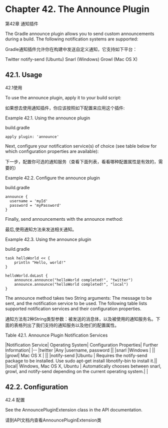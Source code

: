 # **Chapter 42. The Announce Plugin**
第42章 通知插件

The Gradle announce plugin allows you to send custom announcements during a build. The following notification systems are supported:

Gradle通知插件允许你在构建中发送自定义通知，它支持如下平台：

Twitter
notify-send (Ubuntu)
Snarl (Windows)
Growl (Mac OS X)

## **42.1. Usage**

42.1使用

To use the announce plugin, apply it to your build script:

如果想去使用通知插件，你应该按照如下配置来应用这个插件:

Example 42.1. Using the announce plugin

build.gradle
```
apply plugin: 'announce'
```

Next, configure your notification service(s) of choice (see table below for which configuration properties are available):

下一步，配置你可选的通知服务（查看下面列表，看看哪种配置属性是有效的，需要的）

Example 42.2. Configure the announce plugin

build.gradle
```
announce {  
  username = 'myId'
  password = 'myPassword'
}
```

Finally, send announcements with the announce method:

最后,使用通知方法来发送相关通知。

Example 42.3. Using the announce plugin

build.gradle

```
task helloWorld << {  
    println "Hello, world!"
}  

helloWorld.doLast {  
    announce.announce("helloWorld completed!", "twitter")
    announce.announce("helloWorld completed!", "local")
}
```

The announce method takes two String arguments: The message to be sent, and the notification service to be used. The following table lists supported notification services and their configuration properties.

通知方法有2种String类型参数：被发送的消息体，以及被使用的通知服务名。下面的表格列出了我们支持的通知服务以及他们的配置属性。

Table 42.1. Announce Plugin Notification Services

|Notification Service|	Operating System|	Configuration Properties|	Further Information|
|--
|twitter	|Any	|username, password	||
|snarl	|Windows	|	||
|growl|	Mac OS X	|	 ||
|notify-send	|Ubuntu	|	Requires the notify-send package to be installed. Use sudo apt-get install libnotify-bin to install it.||
|local|	Windows, Mac OS X, Ubuntu	|	Automatically chooses between snarl, growl, and notify-send depending on the current operating system.| |

## **42.2. Configuration**

42.4 配置

See the AnnouncePluginExtension class in the API documentation.

请到API文档内查看AnnouncePluginExtension类